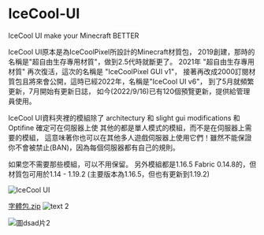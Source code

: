 # IceCool-UI
IceCool UI make your Minecraft BETTER

IceCool UI原本是為IceCoolPixel所設計的Minecraft材質包，
2019創建，那時的名稱是"超自由生存專用材質"，做到2.5代時就斷更了。
2021年 "超自由生存專用材質" 再次復活，這次的名稱是 "IceCoolPixel GUI v1"，
接著再改成2000訂閱材質包且將來會公開，這時已經2022年，名稱是"IceCool UI v6"，
到了5月就頻繁更新，7月開始有更新日誌，
如今(2022/9/16)已有120個預覽更新，提供給管理員使用。

IceCool UI資料夾裡的模組除了 architectury 和 slight gui modifications 和 Optifine 確定可在伺服器上使
其他的都是單人模式的模組，而不是在伺服器上需要的模組，
這意味著你也可以在其他多人遊戲伺服器上使用它們！雖然不能保證你不會被禁止(BAN)，因為每個伺服器都有自己的規則。

如果您不需要那些模組，可以不用保留。
另外模組都是1.16.5 Fabric 0.14.8的，但材質包可用於1.14 - 1.19.2 (主要版本為1.16.5，但也有更新到1.19.2)

![IceCool UI](https://user-images.githubusercontent.com/119117454/204093524-4b7b8c5a-0f11-43bf-93a7-1dd49eb58e6c.png)

[字體包.zip](https://github.com/IceCoolBW/IceCool-UI/files/10096429/default.zip)
![text 2](https://user-images.githubusercontent.com/119117454/204098894-219ef544-df8b-4a65-aa96-d7e38ba4156b.png)

![圖dsad片2](https://user-images.githubusercontent.com/119117454/204099036-9bcdf1a5-7eb8-4a09-b79c-58e9bf13c84b.png)
